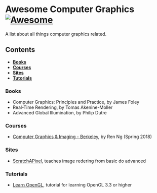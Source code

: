 # Awesome Computer Graphics [![Awesome](https://awesome.re/badge.svg)](https://awesome.re)

A list about all things computer graphics related.

## Contents

* **[Books](#books)** 
* **[Courses](#courses)**
* **[Sites](#sites)**
* **[Tutorials](tutorials)**

### Books
* Computer Graphics: Principles and Practice, by James Foley
* Real-Time Rendering, by Tomas Akenine-Moller
* Advanced Global Illumination, by Philip Dutre


### Courses
* [Computer Graphics & Imaging - Berkeley](https://cs184.eecs.berkeley.edu/), by Ren Ng (Spring 2018)



### Sites
* [ScratchAPixel](https://www.scratchapixel.com/index.php?#_=_), teaches image redering from basic do advanced


### Tutorials
* [Learn OpenGL](http://www.opengl-tutorial.org/), tutorial for learning OpenGL 3.3 or higher


